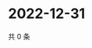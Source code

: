 # 2022-12-31

共 0 条

<!-- BEGIN WEIBO -->
<!-- 最后更新时间 Sat Dec 31 2022 03:10:51 GMT+0800 (China Standard Time) -->

<!-- END WEIBO -->
